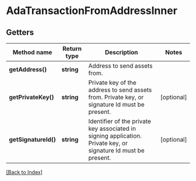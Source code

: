 # AdaTransactionFromAddressInner

## Getters

Method name | Return type | Description | Notes
------------ | ------------- | ------------- | -------------
**getAddress()** | **string** | Address to send assets from. |
**getPrivateKey()** | **string** | Private key of the address to send assets from. Private key, or signature Id must be present. | [optional]
**getSignatureId()** | **string** | Identifier of the private key associated in signing application. Private key, or signature Id must be present. | [optional]

[[Back to Index]](../index.md)
